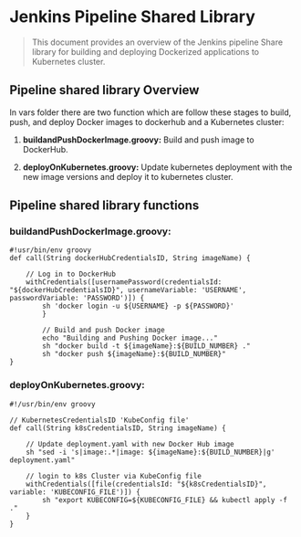 # Jenkins Pipeline Shared Library

> This document provides an overview of the Jenkins pipeline Share library for building and deploying Dockerized applications to Kubernetes cluster.


## Pipeline shared library Overview

In vars folder there are two function which are follow these stages to build, push, and deploy Docker images to dockerhub and a Kubernetes cluster:

1. **buildandPushDockerImage.groovy:** Build and push image to DockerHub.

2. **deployOnKubernetes.groovy:** Update kubernetes deployment with the new image versions and deploy it to kubernetes cluster.

## Pipeline shared library functions

### buildandPushDockerImage.groovy:

```
#!usr/bin/env groovy
def call(String dockerHubCredentialsID, String imageName) {

	// Log in to DockerHub 
	withCredentials([usernamePassword(credentialsId: "${dockerHubCredentialsID}", usernameVariable: 'USERNAME', passwordVariable: 'PASSWORD')]) {
		sh 'docker login -u ${USERNAME} -p ${PASSWORD}'
        }
        
        // Build and push Docker image
        echo "Building and Pushing Docker image..."
        sh "docker build -t ${imageName}:${BUILD_NUMBER} ."
        sh "docker push ${imageName}:${BUILD_NUMBER}"	 
}
```

### deployOnKubernetes.groovy:

```
#!/usr/bin/env groovy

// KubernetesCredentialsID 'KubeConfig file'
def call(String k8sCredentialsID, String imageName) {
    
    // Update deployment.yaml with new Docker Hub image
    sh "sed -i 's|image:.*|image: ${imageName}:${BUILD_NUMBER}|g' deployment.yaml"

    // login to k8s Cluster via KubeConfig file
    withCredentials([file(credentialsId: "${k8sCredentialsID}", variable: 'KUBECONFIG_FILE')]) {
        sh "export KUBECONFIG=${KUBECONFIG_FILE} && kubectl apply -f ."
    }
}
```
